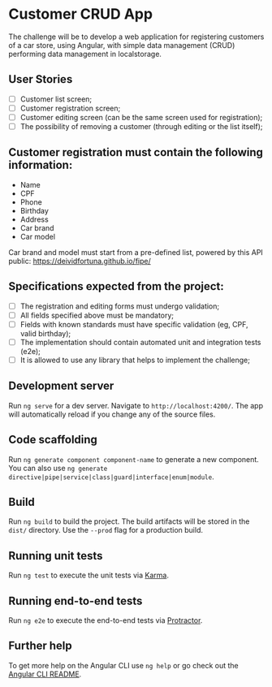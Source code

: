 # Customer CRUD App

The challenge will be to develop a web application for registering customers of a car store, using Angular, with simple data management (CRUD) performing data management in localstorage.

## User Stories

- [ ] Customer list screen;
- [ ] Customer registration screen;
- [ ] Customer editing screen (can be the same screen used for registration);
- [ ] The possibility of removing a customer (through editing or the list itself);

## Customer registration must contain the following information:

- Name
- CPF
- Phone
- Birthday
- Address
- Car brand
- Car model

Car brand and model must start from a pre-defined list, powered by this API public: https://deividfortuna.github.io/fipe/

## Specifications expected from the project:

- [ ] The registration and editing forms must undergo validation;
- [ ] All fields specified above must be mandatory;
- [ ] Fields with known standards must have specific validation (eg, CPF, valid birthday);
- [ ] The implementation should contain automated unit and integration tests (e2e);
- [ ] It is allowed to use any library that helps to implement the challenge;

## Development server

Run `ng serve` for a dev server. Navigate to `http://localhost:4200/`. The app will automatically reload if you change any of the source files.

## Code scaffolding

Run `ng generate component component-name` to generate a new component. You can also use `ng generate directive|pipe|service|class|guard|interface|enum|module`.

## Build

Run `ng build` to build the project. The build artifacts will be stored in the `dist/` directory. Use the `--prod` flag for a production build.

## Running unit tests

Run `ng test` to execute the unit tests via [Karma](https://karma-runner.github.io).

## Running end-to-end tests

Run `ng e2e` to execute the end-to-end tests via [Protractor](http://www.protractortest.org/).

## Further help

To get more help on the Angular CLI use `ng help` or go check out the [Angular CLI README](https://github.com/angular/angular-cli/blob/master/README.md).
